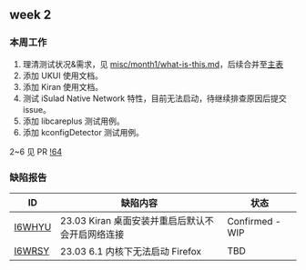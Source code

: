 ## week 2

### 本周工作

1. 理清测试状况&需求，见 [misc/month1/what-is-this.md](../../misc/month1/what-is-this.md)，后续合并至[主表](https://gitee.com/yunxiangluo/openeuler-riscv-2303-test)
2. 添加 UKUI 使用文档。
3. 添加 Kiran 使用文档。
4. 测试 iSulad Native Network 特性，目前无法启动，待继续排查原因后提交 issue。
5. 添加 libcareplus 测试用例。
6. 添加 kconfigDetector 测试用例。

2~6 见 PR [!64](https://gitee.com/yunxiangluo/openeuler-riscv-2303-test/pulls/64)

### 缺陷报告

|ID|缺陷内容|状态|
|-|-|-|
|[I6WHYU](https://gitee.com/openeuler/RISC-V/issues/I6WHYU)|23.03 Kiran 桌面安装并重启后默认不会开启网络连接|Confirmed - WIP|
|[I6WRSY](https://gitee.com/openeuler/RISC-V/issues/I6WRSY)|23.03 6.1 内核下无法启动 Firefox|TBD|